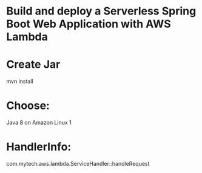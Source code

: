 # Build and deploy a Serverless Spring Boot Web Application with AWS Lambda


# Create Jar

 mvn install

# Choose: 

  Java 8 on Amazon Linux 1

# HandlerInfo:

com.mytech.aws.lambda.ServiceHandler::handleRequest

